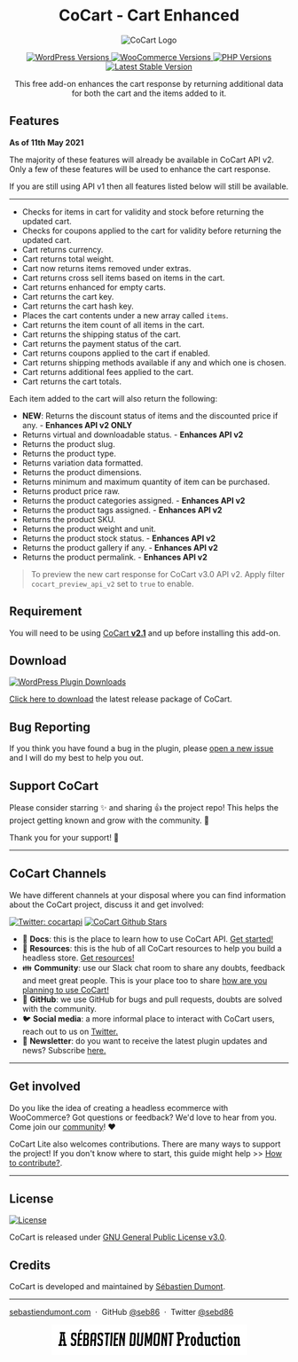 <h1 align="center">CoCart - Cart Enhanced</h1>

<p align="center"><img src="https://cocart.xyz/wp-content/uploads/2021/11/cocart-home-default.png.webp" alt="CoCart Logo" /></p>

<p align="center">
	<a href="https://wordpress.org/" target="_blank">
		<img src="https://img.shields.io/static/v1?label=&message=5.5+-+5.8&color=blue&style=flat-square&logo=wordpress&logoColor=white" alt="WordPress Versions">
	</a>
	<a href="https://woocommerce.com/" target="_blank">
		<img src="https://img.shields.io/static/v1?label=&message=4.3+-+5.9&color=96588A&style=flat-square&logo=woocommerce&logoColor=white" alt="WooCommerce Versions">
	</a>
	<a href="https://www.php.net/" target="_blank">
		<img src="https://img.shields.io/static/v1?label=&message=7.0+-+8.0&color=777bb4&style=flat-square&logo=php&logoColor=white" alt="PHP Versions">
	</a>
	<a href="https://wordpress.org/plugins/cocart-get-cart-enhanced/">
		<img src="https://poser.pugx.org/co-cart/cocart-get-cart-enhanced/v/stable" alt="Latest Stable Version">
	</a>
</p>

<p align="center">This free add-on enhances the cart response by returning additional data for both the cart and the items added to it.</p>

## Features

**As of 11th May 2021**

The majority of these features will already be available in CoCart API v2. Only a few of these features will be used to enhance the cart response.

If you are still using API v1 then all features listed below will still be available.

----

 * Checks for items in cart for validity and stock before returning the updated cart.
 * Checks for coupons applied to the cart for validity before returning the updated cart.
 * Cart returns currency.
 * Cart returns total weight.
 * Cart now returns items removed under extras.
 * Cart returns cross sell items based on items in the cart.
 * Cart returns enhanced for empty carts.
 * Cart returns the cart key.
 * Cart returns the cart hash key.
 * Places the cart contents under a new array called `items`.
 * Cart returns the item count of all items in the cart.
 * Cart returns the shipping status of the cart.
 * Cart returns the payment status of the cart.
 * Cart returns coupons applied to the cart if enabled.
 * Cart returns shipping methods available if any and which one is chosen.
 * Cart returns additional fees applied to the cart.
 * Cart returns the cart totals.

Each item added to the cart will also return the following:

 * **NEW**: Returns the discount status of items and the discounted price if any. - **Enhances API v2 ONLY**
 * Returns virtual and downloadable status. - **Enhances API v2**
 * Returns the product slug.
 * Returns the product type.
 * Returns variation data formatted.
 * Returns the product dimensions.
 * Returns minimum and maximum quantity of item can be purchased.
 * Returns product price raw.
 * Returns the product categories assigned. - **Enhances API v2**
 * Returns the product tags assigned. - **Enhances API v2**
 * Returns the product SKU.
 * Returns the product weight and unit.
 * Returns the product stock status. - **Enhances API v2**
 * Returns the product gallery if any. - **Enhances API v2**
 * Returns the product permalink. - **Enhances API v2**

> To preview the new cart response for CoCart v3.0 API v2. Apply filter `cocart_preview_api_v2` set to `true` to enable.

## Requirement

You will need to be using [CoCart **v2.1**](https://wordpress.org/plugins/cart-rest-api-for-woocommerce/) and up before installing this add-on.

## Download

[![WordPress Plugin Downloads](https://img.shields.io/wordpress/plugin/dt/cocart-get-cart-enhanced.svg)](https://wordpress.org/plugins/cocart-get-cart-enhanced/)

[Click here to download](https://downloads.wordpress.org/plugin/cocart-get-cart-enhanced.zip) the latest release package of CoCart.

## Bug Reporting

If you think you have found a bug in the plugin, please [open a new issue](https://github.com/co-cart/cocart-get-cart-enhanced/issues/new/choose) and I will do my best to help you out.

## Support CoCart

Please consider starring ✨ and sharing 👍 the project repo! This helps the project getting known and grow with the community. 🙏

Thank you for your support! 🙌

---

## CoCart Channels

We have different channels at your disposal where you can find information about the CoCart project, discuss it and get involved:

[![Twitter: cocartapi](https://img.shields.io/twitter/follow/cocartapi?style=social)](https://twitter.com/cocartapi) [![CoCart Github Stars](https://img.shields.io/github/stars/co-cart/cocart-get-cart-enhanced?style=social)](https://github.com/co-cart/cocart-get-cart-enhanced)

<ul>
  <li>📖 <strong>Docs</strong>: this is the place to learn how to use CoCart API. <a href="https://docs.cocart.xyz/#getting-started">Get started!</a></li>
  <li>🧰 <strong>Resources</strong>: this is the hub of all CoCart resources to help you build a headless store. <a href="https://cocart.dev/?utm_medium=gh&utm_source=github&utm_campaign=readme&utm_content=cocart">Get resources!</a></li>
  <li>👪 <strong>Community</strong>: use our Slack chat room to share any doubts, feedback and meet great people. This is your place too to share <a href="https://cocart.xyz/community/?utm_medium=gh&utm_source=github&utm_campaign=readme&utm_content=cocart">how are you planning to use CoCart!</a></li>
  <li>🐞 <strong>GitHub</strong>: we use GitHub for bugs and pull requests, doubts are solved with the community.</li>
  <li>🐦 <strong>Social media</strong>: a more informal place to interact with CoCart users, reach out to us on <a href="https://twitter.com/cocartapi">Twitter.</a></li>
  <li>💌 <strong>Newsletter</strong>: do you want to receive the latest plugin updates and news? Subscribe <a href="https://twitter.com/cocartapi">here.</a></li>
</ul>

---

## Get involved

Do you like the idea of creating a headless ecommerce with WooCommerce? Got questions or feedback? We'd love to hear from you. Come join our [community](https://cocart.xyz/community/)! ❤️

CoCart Lite also welcomes contributions. There are many ways to support the project! If you don't know where to start, this guide might help >> [How to contribute?](https://github.com/co-cart/co-cart/blob/master/.github/CONTRIBUTING.md).

---

## License

[![License](https://img.shields.io/badge/license-GPL--3.0%2B-red.svg)](https://github.com/co-cart/cocart-get-cart-enhanced/blob/master/LICENSE.md)

CoCart is released under [GNU General Public License v3.0](http://www.gnu.org/licenses/gpl-3.0.html).

## Credits

CoCart is developed and maintained by [Sébastien Dumont](https://github.com/seb86).

---

[sebastiendumont.com](https://sebastiendumont.com) &nbsp;&middot;&nbsp;
GitHub [@seb86](https://github.com/seb86) &nbsp;&middot;&nbsp;
Twitter [@sebd86](https://twitter.com/sebd86)

<p align="center">
    <img src="https://raw.githubusercontent.com/seb86/my-open-source-readme-template/master/a-sebastien-dumont-production.png" width="353">
</p>